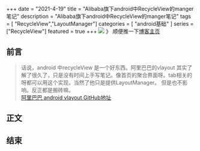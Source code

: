 +++
date = "2021-4-19"
title = "Alibaba旗下android中RecycleView的manger笔记"
description = "Alibaba旗下android中RecycleView的manger笔记"
tags = [ "RecycleView","LayoutManager"]
categories = [
"android基础"
]
series = ["RecycleView"]
featured = true
+++
![](https://gitee.com/lalalaxiaowifi/pictures/raw/master/image/%E6%97%A5%E5%B8%B8%E6%90%AC%E7%A0%96%E5%A4%B4.png)
》 顺便推一下[博客主页](http://lalalaxiaowifi.gitee.io/pictures/)
## 前言
> 话说，android 中recycleView 是一个好东西。阿里巴巴的vlayout 其实了解了很久了，只是没有时间上手写笔记。像首页的聚合界面呀。tab相关的呀都可以用这个实现，当然了他只是提供LayoutManager。
> 但是也不影响。反正都是搬砖嘛。<br>
> [阿里巴巴 android vlayout GitHub地址](https://github.com/alibaba/vlayout/blob/master/README-ch.md)
## 正文

## 结束


